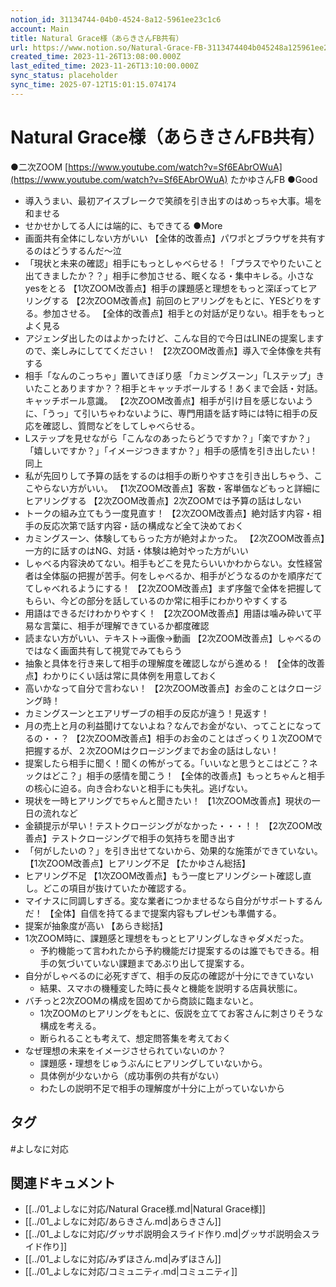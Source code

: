 ```yaml
---
notion_id: 31134744-04b0-4524-8a12-5961ee23c1c6
account: Main
title: Natural Grace様（あらきさんFB共有）
url: https://www.notion.so/Natural-Grace-FB-3113474404b045248a125961ee23c1c6
created_time: 2023-11-26T13:08:00.000Z
last_edited_time: 2023-11-26T13:10:00.000Z
sync_status: placeholder
sync_time: 2025-07-12T15:01:15.074174
---
```

# Natural Grace様（あらきさんFB共有）

●二次ZOOM
[https://www.youtube.com/watch?v=Sf6EAbrOWuA](https://www.youtube.com/watch?v=Sf6EAbrOWuA)
たかゆさんFB
●Good
- 導入うまい、最初アイスブレークで笑顔を引き出すのはめっちゃ大事。場を和ませる
- せかせかしてる人には端的に、もできてる
●More
- 画面共有全体にしない方がいい
【全体的改善点】パワポとブラウザを共有するのはどうするんだ〜泣
- 「現状と未来の確認」相手にもっとしゃべらせる！「プラスでやりたいこと出てきましたか？？」相手に参加させる、眠くなる・集中キレる。小さなyesをとる
【1次ZOOM改善点】相手の課題感と理想をもっと深ぼってヒアリングする
【2次ZOOM改善点】前回のヒアリングをもとに、YESどりをする。参加させる。
【全体的改善点】相手との対話が足りない。相手をもっとよく見る
- アジェンダ出したのはよかったけど、こんな目的で今日はLINEの提案しますので、楽しみにしててください！
【2次ZOOM改善点】導入で全体像を共有する
- 相手「なんのこっちゃ」置いてきぼり感
「カミングスーン」「Lステップ」きいたことありますか？？相手とキャッチボールする！あくまで会話・対話。キャッチボール意識。
【2次ZOOM改善点】相手が引け目を感じないように、「うっ」て引いちゃわないように、専門用語を話す時には特に相手の反応を確認し、質問などをしてしゃべらせる。
- Lステップを見せながら「こんなのあったらどうですか？」「楽ですか？」「嬉しいですか？」「イメージつきますか？」相手の感情を引き出したい！
 同上
- 私が先回りして予算の話をするのは相手の断りやすさを引き出しちゃう、ここやらない方がいい。
【1次ZOOM改善点】客数・客単価などもっと詳細にヒアリングする
【2次ZOOM改善点】2次ZOOMでは予算の話はしない
- トークの組み立てもう一度見直す！
【2次ZOOM改善点】絶対話す内容・相手の反応次第で話す内容・話の構成など全て決めておく
- カミングスーン、体験してもらった方が絶対よかった。
【2次ZOOM改善点】一方的に話すのはNG、対話・体験は絶対やった方がいい
- しゃべる内容決めてない。相手もどこを見たらいいかわからない。女性経営者は全体脳の把握が苦手。何をしゃべるか、相手がどうなるのかを順序だててしゃべれるようにする！
【2次ZOOM改善点】まず序盤で全体を把握してもらい、今どの部分を話しているのか常に相手にわかりやすくする
- 用語はできるだけわかりやすく！
【2次ZOOM改善点】用語は噛み砕いて平易な言葉に、相手が理解できているか都度確認
- 読まない方がいい、テキスト→画像→動画
【2次ZOOM改善点】しゃべるのではなく画面共有して視覚でみてもらう
- 抽象と具体を行き来して相手の理解度を確認しながら進める！
【全体的改善点】わかりにくい話は常に具体例を用意しておく
- 高いかなって自分で言わない！
【2次ZOOM改善点】お金のことはクロージング時！
- カミングスーンとエアリザーブの相手の反応が違う！見返す！
- 月の売上と月の利益聞けてないよね？なんでお金がない、ってことになってるの・・？
【2次ZOOM改善点】相手のお金のことはざっくり１次ZOOMで把握するが、２次ZOOMはクロージングまでお金の話はしない！
- 提案したら相手に聞く！聞くの怖がってる。「いいなと思うとこはどこ？ネックはどこ？」相手の感情を聞こう！
【全体的改善点】もっとちゃんと相手の核心に迫る。向き合わないと相手にも失礼。逃げない。
- 現状を一時ヒアリングでちゃんと聞きたい！
【1次ZOOM改善点】現状の一日の流れなど
- 金額提示が早い！テストクロージングがなかった・・・！！
【2次ZOOM改善点】テストクロージングで相手の気持ちを聞き出す
- 「何がしたいの？」を引き出せてないから、効果的な施策ができていない。
【1次ZOOM改善点】ヒアリング不足
【たかゆさん総括】
- ヒアリング不足
【1次ZOOM改善点】もう一度ヒアリングシート確認し直し。どこの項目が抜けていたか確認する。
- マイナスに同調しすぎる。変な業者につかませるなら自分がサポートするんだ！
【全体】自信を持てるまで提案内容もプレゼンも準備する。
- 提案が抽象度が高い
【あらき総括】
- 1次ZOOM時に、課題感と理想をもっとヒアリングしなきゃダメだった。
  - 予約機能って言われたから予約機能だけ提案するのは誰でもできる。相手の気づいていない課題まであぶり出して提案する。
- 自分がしゃべるのに必死すぎて、相手の反応の確認が十分にできていない
  - 結果、スマホの機種変した時に長々と機能を説明する店員状態に。
- バチっと2次ZOOMの構成を固めてから商談に臨まないと。
  - 1次ZOOMのヒアリングをもとに、仮説を立ててお客さんに刺さりそうな構成を考える。
  - 断られることも考えて、想定問答集を考えておく
- なぜ理想の未来をイメージさせられていないのか？
  - 課題感・理想をじゅうぶんにヒアリングしていないから。
  - 具体例が少ないから（成功事例の共有がない）
  - わたしの説明不足で相手の理解度が十分に上がっていないから

## タグ

#よしなに対応 

## 関連ドキュメント

- [[../01_よしなに対応/Natural Grace様.md|Natural Grace様]]
- [[../01_よしなに対応/あらきさん.md|あらきさん]]
- [[../01_よしなに対応/グッサポ説明会スライド作り.md|グッサポ説明会スライド作り]]
- [[../01_よしなに対応/みずほさん.md|みずほさん]]
- [[../01_よしなに対応/コミュニティ.md|コミュニティ]]
